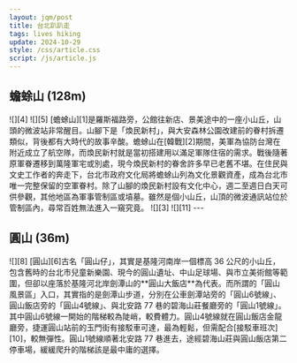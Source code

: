 ```yaml
---
layout: jqm/post
title: 台北趴趴走
tags: lives hiking
update: 2024-10-29
style: /css/article.css
script: /js/article.js
---
```

## 蟾蜍山 (128m)

<span class="gallery float-right">
    ![][4]
    ![][5]
</span>
[蟾蜍山][1]是羅斯福路旁，公館往新店、景美途中的一座小山丘，山頭的微波站非常醒目。山腳下是「煥民新村」，與大安森林公園改建前的眷村拆遷類似，背後都有大時代的故事辛酸。蟾蜍山在[韓戰][2]期間，美軍為協防台灣在附近成立了航空隊，而煥民新村就是當初搭建用以滿足軍隊住宿的需求。戰後隨著原軍眷遷移到萬隆軍宅或別處，現今煥民新村的眷舍許多早已老舊不堪。在住民與文史工作者的奔走下，台北市政府文化局將蟾蜍山列為文化景觀資產，成為台北市唯一完整保留的空軍眷村。除了山腳的煥民新村設有文化中心，週二至週日白天可供參觀，其他地區為軍事管制區或墳墓。雖然是個小山丘，山頂的微波通訊站位於管制區內，尋常百姓無法進入一窺究竟。

<span class="gallery full-row">
    ![][3]
    ![][11]
</span>
---

## 圓山 (36m)

<span class="gallery float-right">
    ![][8]
</span>
[圓山][6]古名「圓山仔」，其實是基隆河南岸一個標高 36 公尺的小山丘，包含舊時的台北市兒童新樂園、現今的圓山遺址、中山足球場、與市立美術館等範圍，但卻以座落於基隆河北岸劍潭山的**圓山大飯店**為代表。而所謂的「圓山風景區」入口，其實指的是劍潭山步道，分別在公車劍潭站旁的「圓山6號線」、圓山飯店旁的「圓山4號線」、與北安路 77 巷的碧海山莊餐廳旁的「圓山1號線」。其中圓山6號線一開始的階梯較為陡峭，較費體力。圓山4號線就在圓山飯店金龍廳旁，捷運圓山站前的玉門街有接駁車可達，最為輕鬆，但需配合[接駁車班次][10]，較無彈性。圓山1號線順著北安路 77 巷進去，途經碧海山莊與圓山飯店第二停車場，緩緩爬升的階梯該是最中庸的選擇。

[1]: https://zh.wikipedia.org/zh-tw/蟾蜍山 "維基百科 - 蟾蜍山"
[2]: https://zh.wikipedia.org/zh-tw/朝鲜战争 "維基百科 - 韓戰"
[3]: https://lh3.googleusercontent.com/pw/AP1GczOtN2_4oHpmKDA0eE9GjG7bXUr1BepwbCHV9Xxk8goSFTuqzMW60j69N9BSFUJ9Dm7WlKKZx1O5Vv7-pwSHDh0JTEvL2-T2A7mzf0Pw7ZrLgaUnl04rss2zRx6EULZrdhj9tByAAunbpvhT7tnyUBOd=w1390-h894-s-no-gm "蟾蜍山微波站"
[4]: https://media.githubusercontent.com/media/ttzeng/ttzeng.github.io/master/doc/assets/{{page.date|date:"%Y%m%d"}}/煥民新村介紹.jpg
[5]: https://media.githubusercontent.com/media/ttzeng/ttzeng.github.io/master/doc/assets/{{page.date|date:"%Y%m%d"}}/煥民新村開放參觀時間.jpg
[11]: https://lh3.googleusercontent.com/pw/AP1GczNdfzEqE06uMlC3OHvyeIZgcIIMweUrdtWfRaKPp6FHjhJoc8-xUg7Ga5sV36RNtjvOs69V_A4Rgt9Kr1cEHNiTB0t9j9Y_SAkHDzVAW3E9pldlz3EytMWc06xbsC3Y5o9hV3Bj0qI6aMIRroXvPg8V=w1435-h923-s-no-gm "煥民新村"

[6]: https://zh.wikipedia.org/zh-tw/%E5%9C%93%E5%B1%B1 "維基百科 - 圓山"
[7]: https://media.githubusercontent.com/media/ttzeng/ttzeng.github.io/master/doc/assets/{{page.date|date:"%Y%m%d"}}/圓山風景區全區平面圖.jpg
[8]: https://media.githubusercontent.com/media/ttzeng/ttzeng.github.io/master/doc/assets/{{page.date|date:"%Y%m%d"}}/圓山風景區路線圖.jpg
[9]: https://www.walkerland.com.tw/article/view/279034 "小百岳劍潭山親山步道"
[10]: https://www.taog.org.tw/upload/year_list/12_接駁車時刻表及乘車位置.pdf "圓山飯店接駁車時刻表"
